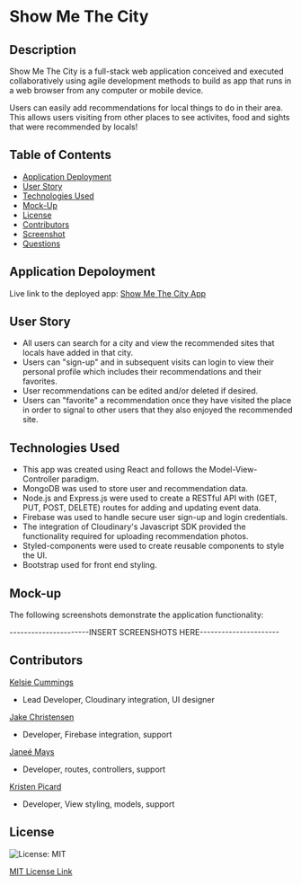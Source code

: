 # Show Me The City

## Description 

Show Me The City is a full-stack web application conceived and executed collaboratively using agile development methods to build as app that runs in a web browser from any computer or mobile device.

Users can easily add recommendations for local things to do in their area.  This allows users visiting from other places to see activites, food and sights that were recommended by locals!  

## Table of Contents

- [Application Deployment](#application-deployment)
- [User Story](#user-story)
- [Technologies Used](#technologies-used)
- [Mock-Up](#mock-up)
- [License](#license)
- [Contributors](#contributors)
- [Screenshot](#screenshot)
- [Questions](#questions)

## Application Depoloyment

Live link to the deployed app: [Show Me The City App](https://show-me-the-city.herokuapp.com/)

## User Story

- All users can search for a city and view the recommended sites that locals have added in that city.
- Users can "sign-up" and in subsequent visits can login to view their personal profile which includes their recommendations and their favorites.
- User recommendations can be edited and/or deleted if desired.
- Users can "favorite" a recommendation once they have visited the place in order to signal to other users that they also enjoyed the recommended site.

## Technologies Used

- This app was created using React and follows the Model-View-Controller paradigm.
- MongoDB was used to store user and recommendation data.
- Node.js and Express.js were used to create a RESTful API with (GET, PUT, POST, DELETE) routes for adding and updating event data.
- Firebase was used to handle secure user sign-up and login credentials.  
- The integration of Cloudinary's Javascript SDK provided the functionality required for uploading recommendation photos.
- Styled-components were used to create reusable components to style the UI. 
- Bootstrap used for front end styling.

## Mock-up

The following screenshots demonstrate the application functionality:

----------------------INSERT SCREENSHOTS HERE----------------------


## Contributors

[Kelsie Cummings](https://github.com/kelsie-c)
- Lead Developer, Cloudinary integration, UI designer

[Jake Christensen](https://github.com/jakech617)
- Developer, Firebase integration, support

[Janeé Mays](https://github.com/janee-elise-mays)
- Developer, routes, controllers, support

[Kristen Picard](https://github.com/kristenpicard)
- Developer, View styling, models, support


## License

![License: MIT](https://img.shields.io/badge/License-MIT-yellow.svg)

[MIT License Link](https://spdx.org/licenses/MIT.html)
